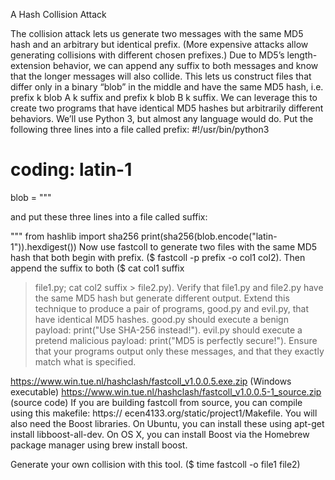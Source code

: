 A Hash Collision Attack

The collision attack lets us generate two messages with the same MD5 hash and an arbitrary but
identical prefix. (More expensive attacks allow generating collisions with different chosen prefixes.)
Due to MD5’s length-extension behavior, we can append any suffix to both messages and know that
the longer messages will also collide. This lets us construct files that differ only in a binary “blob”
in the middle and have the same MD5 hash, i.e. prefix k blob A k suffix and prefix k blob B k suffix.
We can leverage this to create two programs that have identical MD5 hashes but arbitrarily different
behaviors. We’ll use Python 3, but almost any language would do. Put the following three lines into
a file called prefix:
#!/usr/bin/python3
# coding: latin-1
blob = """

and put these three lines into a file called suffix:

"""
from hashlib import sha256
print(sha256(blob.encode("latin-1")).hexdigest())
Now use fastcoll to generate two files with the same MD5 hash that both begin with prefix.
($ fastcoll -p prefix -o col1 col2). Then append the suffix to both ($ cat col1 suffix
> file1.py; cat col2 suffix > file2.py). Verify that file1.py and file2.py have the
same MD5 hash but generate different output.
Extend this technique to produce a pair of programs, good.py and evil.py, that have identical
MD5 hashes. good.py should execute a benign payload: print("Use SHA-256 instead!").
evil.py should execute a pretend malicious payload: print("MD5 is perfectly secure!").
Ensure that your programs output only these messages, and that they exactly match what is specified.



https://www.win.tue.nl/hashclash/fastcoll_v1.0.0.5.exe.zip (Windows executable)
https://www.win.tue.nl/hashclash/fastcoll_v1.0.0.5-1_source.zip (source code)
If you are building fastcoll from source, you can compile using this makefile: https://
ecen4133.org/static/project1/Makefile. You will also need the Boost libraries. On Ubuntu,
you can install these using apt-get install libboost-all-dev. On OS X, you can install
Boost via the Homebrew package manager using brew install boost.

Generate your own collision with this tool.
($ time fastcoll -o file1 file2)
